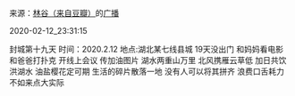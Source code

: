 来源：[林谷（来自豆瓣）](https://www.douban.com/people/115816477/)的[广播](https://www.douban.com/people/115816477/status/2807300050/)


2020-02-12_23:31:15


封城第十九天
时间：2020.2.12
地点:湖北某七线县城
19天没出门
和妈妈看电影
和爸爸打扑克
开线上会议
传加油图片
湖水两重山万里
北风携雁云草低
加日共饮洪湖水
油盐樱花定可期
生活的碎片散落一地
没有人可以将其拼齐
浪费口舌耗力
不如来点大实际

